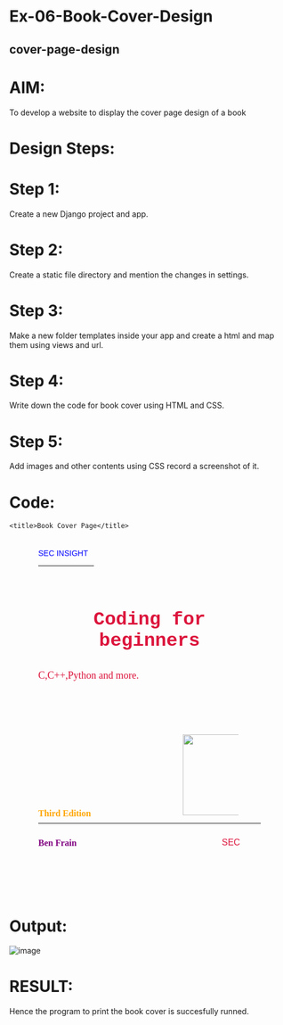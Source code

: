 # Ex-06-Book-Cover-Design
## cover-page-design

# AIM:
To develop a website to display the cover page design of a book

# Design Steps:
# Step 1:
Create a new Django project and app.

# Step 2:
Create a static file directory and mention the changes in settings.

# Step 3:
Make a new folder templates inside your app and create a html and map them using views and url.

# Step 4:
Write down the code for book cover using HTML and CSS.

# Step 5:
Add images and other contents using CSS record a screenshot of it.

# Code:
<style>
    .bookpage{
        width: 400px;
        height: 600px;
        color:crimson;
        margin-left: auto;
        margin-right: auto;
        padding: 20px;
        font-family: 'Franklin Gothic Medium', 'Arial Narrow', Arial, sans-serif;
        background-image: url(/static/images/back.jpg);
        background-size: cover;
    }
        

    .insight{
        color: blue;

    }

    
    .hrstyle{
        width:100px;
    }
    .author{
    
        display: inline;
        position: relative;
        color: purple;
        top:190px;
        
        font-family:Georgia;
        font-size: medium;
    }
    .booktitle{
        font-family: 'Courier New', Courier, monospace;
        font-size: larger;
        text-align: center;
        position: relative;
        top: 30px;
    
    }
    .id {
        width:400px;
        position: relative;
        top:180px;
        
    }
    .pub{
        font-size: medium;
        position: relative;
        top:155px;
        left:330px;
    }
    .ed{
        color:orange;
        font-size: medium;
        font-family: Verdana;
        position:relative;
        top:85px;

    }
    .subtitle{
        font-family:Tahoma;
        font-size: large;
        position: relative;
        top:40px;
    }
    .mypic{
        position: relative;
        top: 135px;
        left: 260px;
        width: 100px;
        height: 100px;
        background-size: cover;
    }
    </style>
    <title>Book Cover Page</title>
</head>
<body>
    <div class="bookpage">
        <div class="insight">
            SEC INSIGHT
        </div>
        <div class="hrstyle">
            <hr style="color: red;">
        </div>
        <div class="booktitle">
            <h1>Coding for beginners</h1></div>
        <div class="subtitle">
            C,C++,Python and more.
        </div>
        <div class="mypic">
            <img src="/static/images/profile.JPG" width="130" height="145" alt="">
        </div>
        <div class="id">
            <hr style="color: black;">
        </div>
        <div class="author">
           <p><b>Ben Frain</b></p>
        </div>
        <div class="pub">
            SEC
        </div>
        <div class="ed">
            <b>Third Edition</b>
        </div>
    </div>
</body>


# Output:

![image](https://user-images.githubusercontent.com/118707852/215408009-9e1ff620-3b85-474a-aaa0-eb6deadbbd54.png)


# RESULT:
Hence the program to print the book cover is succesfully runned.

